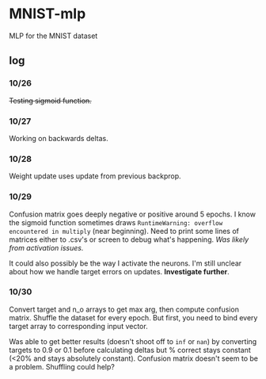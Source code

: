 # MNIST-mlp
MLP for the MNIST dataset

## log

### 10/26

~~Testing sigmoid function.~~

### 10/27

Working on backwards deltas.

### 10/28

Weight update uses update from previous backprop.

### 10/29

Confusion matrix goes deeply negative or positive around 5 epochs. I know the sigmoid function sometimes draws  `RuntimeWarning: overflow encountered in multiply` (near beginning). Need to print some lines of matrices either to .csv's or screen to debug what's happening. *Was likely from activation issues.*

It could also possibly be the way I activate the neurons. I'm still unclear about how we handle target errors on updates. **Investigate further**.

### 10/30

Convert target and n_o arrays to get max arg, then compute confusion matrix. Shuffle the dataset for every epoch. But first, you need to bind every target array to corresponding input vector. 

Was able to get better results (doesn't shoot off to `inf` or `nan`) by converting targets to 0.9 or 0.1 before calculating deltas but % correct stays constant (<20% and stays absolutely constant). Confusion matrix doesn't seem to be a problem. Shuffling could help? 